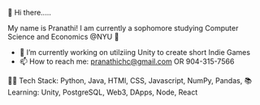 👋 Hi there.....

My name is Pranathi! 
I am currently a sophomore studying Computer Science and Economics @NYU 🔭

- 🥳 I’m currently working on utilziing Unity to create short Indie Games 
- 📫 How to reach me: pranathichc@gmail.com OR 904-315-7566

👩‍💻 Tech Stack: Python, Java, HTMl, CSS, Javascript, NumPy, Pandas, 
📚 Learning: Unity, PostgreSQL, Web3, DApps, Node, React





